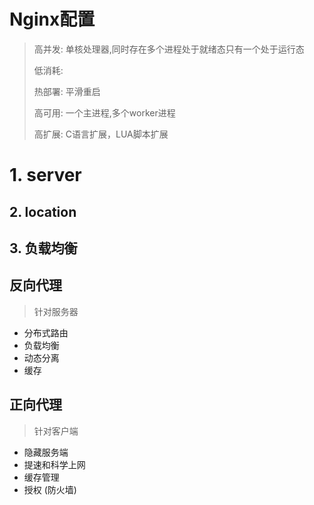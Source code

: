 # Nginx配置

> 高并发: 单核处理器,同时存在多个进程处于就绪态只有一个处于运行态
>
> 低消耗: 
>
> 热部署: 平滑重启
>
> 高可用: 一个主进程,多个worker进程
>
> 高扩展: C语言扩展，LUA脚本扩展  

# 1. server



## 2. location



## 3. 负载均衡



## 反向代理

> 针对服务器

- 分布式路由
- 负载均衡
- 动态分离
- 缓存



## 正向代理

> 针对客户端

- 隐藏服务端 
- 提速和科学上网
- 缓存管理
- 授权 (防火墙)

